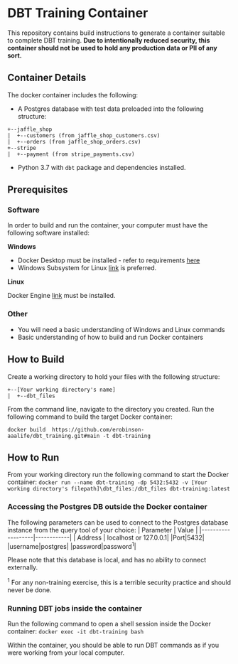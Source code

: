 # DBT Training Container
This repository contains build instructions to generate a container suitable to complete DBT training.  **Due to intentionally reduced security, this container should not be used to hold any production data or PII of any sort.**

## Container Details

The docker container includes the following:

- A Postgres database with test data preloaded into the following structure:
```
+--jaffle_shop
|  +--customers (from jaffle_shop_customers.csv)
|  +--orders (from jaffle_shop_orders.csv)
+--stripe
|  +--payment (from stripe_payments.csv)
```
- Python 3.7 with `dbt` package and dependencies installed.
## Prerequisites
### Software
In order to build and run the container, your computer must have the following software installed:

**Windows**
- Docker Desktop must be installed - refer to requirements [here](https://docs.docker.com/docker-for-windows/install/)
- Windows Subsystem for Linux [link](https://docs.microsoft.com/en-us/windows/wsl/install-win10) is preferred.

**Linux**

Docker Engine [link](https://docs.docker.com/engine/install/) must be installed.
### Other
- You will need a basic understanding of Windows and Linux commands
- Basic understanding of how to build and run Docker containers
## How to Build
Create a working directory to hold your files with the following structure:
```
+--[Your working directory's name]
|  +--dbt_files
```
From the command line, navigate to the directory you created. Run the following command to build the target Docker container:

`docker build  https://github.com/erobinson-aaalife/dbt_training.git#main -t dbt-training`

## How to Run
From your working directory run the following command to start the Docker container:
`docker run --name dbt-training -dp 5432:5432 -v [Your working directory's filepath]\dbt_files:/dbt_files dbt-training:latest`

### Accessing the Postgres DB outside the Docker container
The following parameters can be used to connect to the Postgres database instance from the query tool of your choice:
| Parameter          | Value        |
|-------------------|------------|
| Address          | localhost or 127.0.0.1|
|Port|5432|
|username|postgres|
|password|password<sup>1</sup>|

Please note that this database is local, and has no ability to connect externally.

<sup>1</sup> For any non-training exercise, this is a terrible security practice and should never be done.
### Running DBT jobs inside the container
Run the following command to open a shell session inside the Docker container:
`docker exec -it dbt-training bash`

Within the container, you should be able to run DBT commands as if you were working from your local computer.
